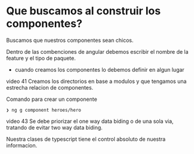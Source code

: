 # Que buscamos al construir los componentes?
Buscamos que nuestros componentes sean chicos.


Dentro de las combenciones de angular debemos escribir el nombre de la feature y el tipo de paquete.

- cuando creamos los componentes lo debemos definir en algun lugar

video 41
Creamos los directorios en base a modulos y que tengamos una estrecha relacion de componentes.

Comando para crear un componente
```
❯ ng g component heroes/hero
```

video 43
Se debe priorizar el one way data biding o de una sola via, tratando de evitar two way data biding.

Nuestra clases de typescript tiene el control absoluto de nuestra informacion.
